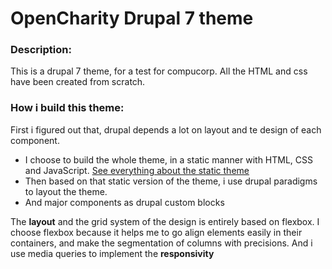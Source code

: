 # OpenCharity Drupal 7 theme
### Description:
This is a drupal 7 theme, for a test for compucorp.
All the HTML and css have been created from scratch.

### How i build this theme:
First i figured out that, drupal depends a lot on layout and te design of each component.
 - I choose to build the whole theme, in a static manner with HTML, CSS and JavaScript. [See everything about the static theme ](https://github.com/elisco-latour/Open_Charity_HTML) 
 - Then based on that static version of the theme, i use drupal paradigms to layout the theme.
 - And major components as drupal custom blocks
 
The __layout__ and the grid system of the design is entirely based on flexbox. I choose flexbox because it 
helps me to go align elements easily in their containers, and make the segmentation of columns with precisions.
And i use media queries to implement the __responsivity__
